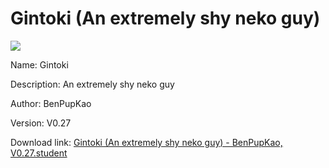 # Gintoki (An extremely shy neko guy)

<img src = "https://raw.githubusercontent.com/Arbiter1223/Koukou-Gurashi-Custom-Students/master/Students/Files/Gintoki%20(An%20extremely%20shy%20neko%20guy).png">

Name: Gintoki

Description: An extremely shy neko guy

Author: BenPupKao

Version: V0.27

Download link: <a href="https://raw.githubusercontent.com/Arbiter1223/Koukou-Gurashi-Custom-Students/master/Students/Files/Gintoki%20(An%20extremely%20shy%20neko%20guy)%20-%20BenPupKao%2C%20V0.27.student">Gintoki (An extremely shy neko guy) - BenPupKao, V0.27.student</a>
